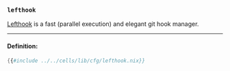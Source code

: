 ### `lefthook`

[Lefthook][lefthook] is a fast (parallel execution) and elegant git hook manager.

[lefthook]: https://github.com/evilmartians/lefthook

---

#### Definition:

```nix
{{#include ../../cells/lib/cfg/lefthook.nix}}
```
